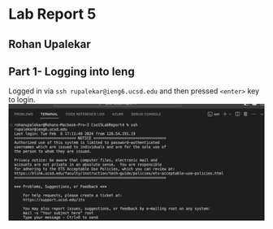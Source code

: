 # Lab Report 5
## Rohan Upalekar

## Part 1- Logging into Ieng

Logged in via `ssh rupalekar@ieng6.ucsd.edu` and then pressed `<enter>` key to login.
![Image](Step4.png)


